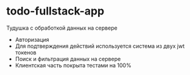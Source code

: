 # todo-fullstack-app
Тудушка с обработкой данных на сервере
- Авторизация
- Для подтверждения действий используется система из двух jwt токенов
- Поиск и фильтрация данных на сервере
- Клиентская часть покрыта тестами на 100%
